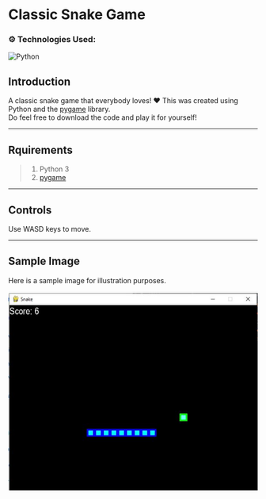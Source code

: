 # Classic Snake Game

### ⚙️ Technologies Used:
![Python](https://img.shields.io/badge/python-3670A0?style=for-the-badge&logo=python&logoColor=ffdd54)

## Introduction
A classic snake game that everybody loves! ❤️ This was created using Python and the [pygame](https://www.pygame.org/docs/) library.
<br/>Do feel free to download the code and play it for yourself!

---

## Rquirements
> 1. Python 3
> 2. [pygame](https://www.pygame.org/docs/)

---

## Controls
Use WASD keys to move.

---

## Sample Image
Here is a sample image for illustration purposes.
<br/>
<br/>
![sample](sample.JPG)
